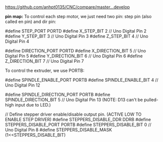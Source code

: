https://github.com/anhpt0135/CNC/compare/master...develop


**pin map:**
To control each step motor, we just need two pin: step pin (also called en pin) and dir pin:

  #define STEP_PORT       PORTD
  #define X_STEP_BIT      2  // Uno Digital Pin 2
  #define Y_STEP_BIT      3  // Uno Digital Pin 3
  #define Z_STEP_BIT      4  // Uno Digital Pin 4

  #define DIRECTION_PORT    PORTD
  #define X_DIRECTION_BIT   5  // Uno Digital Pin 5
  #define Y_DIRECTION_BIT   6  // Uno Digital Pin 6
  #define Z_DIRECTION_BIT   7  // Uno Digital Pin 7
  

To control the extruder, we use PORTB:

#define SPINDLE_ENABLE_PORT   PORTB
#define SPINDLE_ENABLE_BIT    4  // Uno Digital Pin 12

#define SPINDLE_DIRECTION_PORT  PORTB
#define SPINDLE_DIRECTION_BIT   5  // Uno Digital Pin 13 (NOTE: D13 can't be pulled-high input due to LED.)

// Define stepper driver enable/disable output pin. (ACTIVE LOW TO ENABLE STEP DRIVER)
  #define STEPPERS_DISABLE_DDR    DDRB
  #define STEPPERS_DISABLE_PORT   PORTB
  #define STEPPERS_DISABLE_BIT    0  // Uno Digital Pin 8
  #define STEPPERS_DISABLE_MASK   (1<<STEPPERS_DISABLE_BIT)